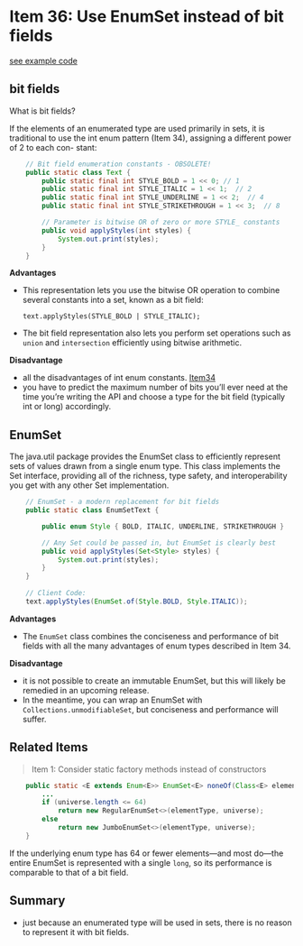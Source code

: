 # Item 36: Use EnumSet instead of bit fields

 [see example code](../main/src/java/com/effectivejava/ch06_enums_annotations/Item36_EnumSet.java)

## bit fields
What is bit fields?


If the elements of an enumerated type are used primarily in sets, it is traditional to use the int enum pattern (Item 34), assigning a different power of 2 to each con- stant:

``` java
    // Bit field enumeration constants - OBSOLETE!
    public static class Text {
        public static final int STYLE_BOLD = 1 << 0; // 1
        public static final int STYLE_ITALIC = 1 << 1;  // 2
        public static final int STYLE_UNDERLINE = 1 << 2;  // 4
        public static final int STYLE_STRIKETHROUGH = 1 << 3;  // 8

        // Parameter is bitwise OR of zero or more STYLE_ constants
        public void applyStyles(int styles) {
            System.out.print(styles);
        }
    }
```


**Advantages**
- This representation lets you use the bitwise OR operation to combine several constants into a set, known as a bit field:
  ```
  text.applyStyles(STYLE_BOLD | STYLE_ITALIC);
  ```
- The bit field representation also lets you perform set operations such as `union` and `intersection` efficiently using bitwise arithmetic.

**Disadvantage**
- all the disadvantages of int enum constants. [Item34](item_34_use_enums_instead_of_int_constants.md)
- you have to predict the maximum number of bits you’ll ever need at the time you’re writing the API and choose a type for the bit field (typically int or long) accordingly.

## EnumSet

The java.util package provides the EnumSet class to efficiently represent sets of values drawn from a single enum type.
This class implements the Set interface, providing all of the richness, type safety, and interoperability you get with any other Set implementation.
``` java
    // EnumSet - a modern replacement for bit fields
    public static class EnumSetText {

        public enum Style { BOLD, ITALIC, UNDERLINE, STRIKETHROUGH }

        // Any Set could be passed in, but EnumSet is clearly best
        public void applyStyles(Set<Style> styles) {
            System.out.print(styles);
        }
    }
    
    // Client Code:
    text.applyStyles(EnumSet.of(Style.BOLD, Style.ITALIC));
```

**Advantages**
- The `EnumSet` class combines the conciseness and performance of bit fields with all the many advantages of enum types described in Item 34.


**Disadvantage**
- it is not possible to create an immutable EnumSet, but this will likely be remedied in an upcoming release.
- In the meantime, you can wrap an EnumSet with `Collections.unmodifiableSet`, but conciseness and performance will suffer.


## Related Items
> Item 1: Consider static factory methods instead of constructors

``` java
    public static <E extends Enum<E>> EnumSet<E> noneOf(Class<E> elementType) {
        ...
        if (universe.length <= 64)
            return new RegularEnumSet<>(elementType, universe);
        else
            return new JumboEnumSet<>(elementType, universe);
    }
```

If the underlying enum type has 64 or fewer elements—and most do—the entire EnumSet is represented with a single `long`, so its performance is comparable to that of a bit field.

## Summary
- just because an enumerated type will be used in sets, there is no reason to represent it with bit fields.
